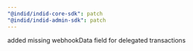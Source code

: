 ```yaml
---
"@indid/indid-core-sdk": patch
"@indid/indid-admin-sdk": patch
---
```


added missing webhookData field for delegated transactions
